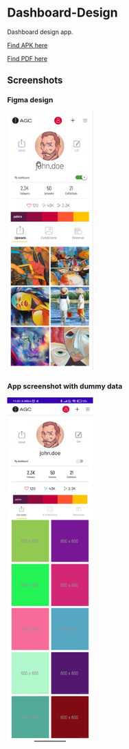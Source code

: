 # Dashboard-Design
Dashboard design app.

[Find APK here](https://github.com/Simba-97/Dashboard-Design/blob/master/app-debug.apk)

[Find PDF here](https://github.com/Simba-97/Dashboard-Design/blob/master/System%20Design%20Diagram.pdf)

## **Screenshots**
### **Figma design**
<img width="200" height="600" src="./assets/images/figma_screenshot.png">

### **App screenshot with dummy data**
<img width="200" height="800" src="./assets/images/app_screenshot.jpg">
